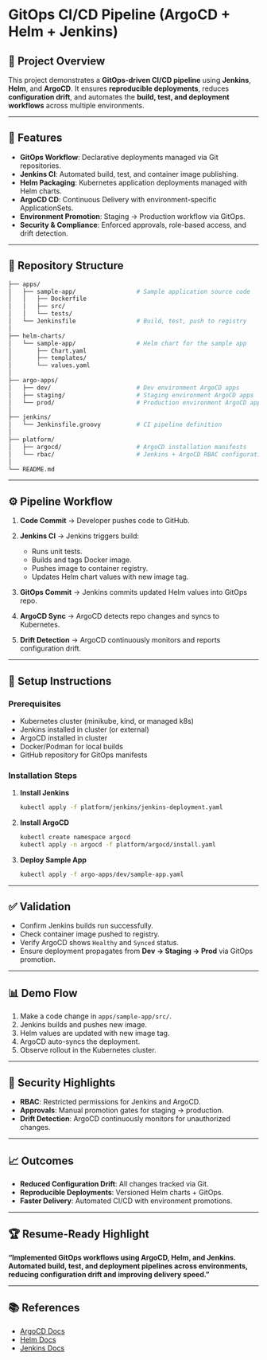 # GitOps CI/CD Pipeline (ArgoCD + Helm + Jenkins)

## 📌 Project Overview

This project demonstrates a **GitOps-driven CI/CD pipeline** using **Jenkins**, **Helm**, and **ArgoCD**. It ensures **reproducible deployments**, reduces **configuration drift**, and automates the **build, test, and deployment workflows** across multiple environments.

---

## 🚀 Features

* **GitOps Workflow**: Declarative deployments managed via Git repositories.
* **Jenkins CI**: Automated build, test, and container image publishing.
* **Helm Packaging**: Kubernetes application deployments managed with Helm charts.
* **ArgoCD CD**: Continuous Delivery with environment-specific ApplicationSets.
* **Environment Promotion**: Staging → Production workflow via GitOps.
* **Security & Compliance**: Enforced approvals, role-based access, and drift detection.

---

## 📂 Repository Structure

```bash
├── apps/
│   ├── sample-app/                 # Sample application source code
│   │   ├── Dockerfile
│   │   ├── src/
│   │   └── tests/
│   └── Jenkinsfile                 # Build, test, push to registry
│
├── helm-charts/
│   └── sample-app/                 # Helm chart for the sample app
│       ├── Chart.yaml
│       ├── templates/
│       └── values.yaml
│
├── argo-apps/
│   ├── dev/                        # Dev environment ArgoCD apps
│   ├── staging/                    # Staging environment ArgoCD apps
│   └── prod/                       # Production environment ArgoCD apps
│
├── jenkins/
│   └── Jenkinsfile.groovy          # CI pipeline definition
│
├── platform/
│   ├── argocd/                     # ArgoCD installation manifests
│   └── rbac/                       # Jenkins + ArgoCD RBAC configuration
│
└── README.md
```

---

## ⚙️ Pipeline Workflow

1. **Code Commit** → Developer pushes code to GitHub.
2. **Jenkins CI** → Jenkins triggers build:

   * Runs unit tests.
   * Builds and tags Docker image.
   * Pushes image to container registry.
   * Updates Helm chart values with new image tag.
3. **GitOps Commit** → Jenkins commits updated Helm values into GitOps repo.
4. **ArgoCD Sync** → ArgoCD detects repo changes and syncs to Kubernetes.
5. **Drift Detection** → ArgoCD continuously monitors and reports configuration drift.

---

## 🔧 Setup Instructions

### Prerequisites

* Kubernetes cluster (minikube, kind, or managed k8s)
* Jenkins installed in cluster (or external)
* ArgoCD installed in cluster
* Docker/Podman for local builds
* GitHub repository for GitOps manifests

### Installation Steps

1. **Install Jenkins**

   ```bash
   kubectl apply -f platform/jenkins/jenkins-deployment.yaml
   ```

2. **Install ArgoCD**

   ```bash
   kubectl create namespace argocd
   kubectl apply -n argocd -f platform/argocd/install.yaml
   ```

3. **Deploy Sample App**

   ```bash
   kubectl apply -f argo-apps/dev/sample-app.yaml
   ```

---

## ✅ Validation

* Confirm Jenkins builds run successfully.
* Check container image pushed to registry.
* Verify ArgoCD shows `Healthy` and `Synced` status.
* Ensure deployment propagates from **Dev → Staging → Prod** via GitOps promotion.

---

## 📊 Demo Flow

1. Make a code change in `apps/sample-app/src/`.
2. Jenkins builds and pushes new image.
3. Helm values are updated with new image tag.
4. ArgoCD auto-syncs the deployment.
5. Observe rollout in the Kubernetes cluster.

---

## 🔐 Security Highlights

* **RBAC**: Restricted permissions for Jenkins and ArgoCD.
* **Approvals**: Manual promotion gates for staging → production.
* **Drift Detection**: ArgoCD continuously monitors for unauthorized changes.

---

## 📈 Outcomes

* **Reduced Configuration Drift**: All changes tracked via Git.
* **Reproducible Deployments**: Versioned Helm charts + GitOps.
* **Faster Delivery**: Automated CI/CD with environment promotions.

---

## 🏆 Resume-Ready Highlight

**“Implemented GitOps workflows using ArgoCD, Helm, and Jenkins. Automated build, test, and deployment pipelines across environments, reducing configuration drift and improving delivery speed.”**

---

## 📚 References

* [ArgoCD Docs](https://argo-cd.readthedocs.io)
* [Helm Docs](https://helm.sh/docs/)
* [Jenkins Docs](https://www.jenkins.io/doc/)
